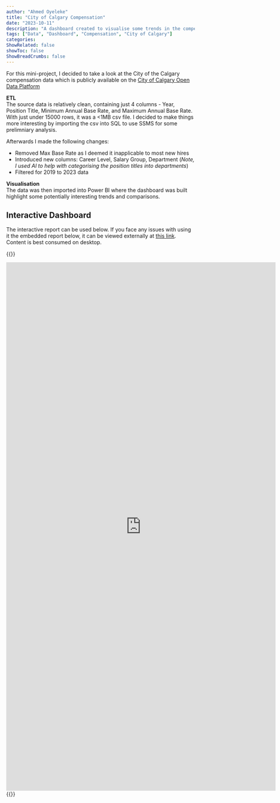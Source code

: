 ```yaml
---
author: "Ahmed Oyeleke"
title: "City of Calgary Compensation"
date: "2023-10-11"
description: "A dashboard created to visualise some trends in the compensation structure for City of Calgary positions from 2019 to 2023"
tags: ["Data", "Dashboard", "Compensation", "City of Calgary"]
categories: 
ShowRelated: false
showToc: false
ShowBreadCrumbs: false
---
```


 
 For this mini-project, I decided to take a look at the City of the Calgary compensation data which is publicly available on the [City of Calgary Open Data Platform](https://data.calgary.ca/Government/Compensation-Disclosure-List/9bze-mzx6)

**ETL**  
The source data is relatively clean, containing just 4 columns - Year, Position Title, Minimum Annual Base Rate, and Maximum Annual Base Rate. With just under 15000 rows, it was a <1MB csv file. I decided to make things more interesting by importing the csv into SQL to use SSMS for some prelimniary analysis.

Afterwards I made the following changes:
- Removed Max Base Rate as I deemed it inapplicable to most new hires
- Introduced new columns: Career Level, Salary Group, Department (_Note, I used AI to help with categorising the position titles into departments_)
- Filtered for 2019 to 2023 data

**Visualisation**  
The data was then imported into Power BI where the dashboard was built highlight some potentially interesting trends and comparisons.

## Interactive Dashboard
The interactive report can be used below. If you face any issues with using it the embedded report below, it can be viewed externally at [this link](https://app.powerbi.com/view?r=eyJrIjoiMWRkNzA0ZGMtYjRiNy00NjRhLTg5MWYtYTFkOTkwMmE2YzhmIiwidCI6IjgzYzYwYWMwLTkwZWQtNDg5My05NmMyLTNmOGJkODM0NDYwMCJ9). Content is best consumed on desktop.

<!-- raw html -->
{{<rawhtml>}}
<iframe title="City Of Calgary Compensation Dashboard" width="720" height="1410" src="https://app.powerbi.com/view?r=eyJrIjoiMWRkNzA0ZGMtYjRiNy00NjRhLTg5MWYtYTFkOTkwMmE2YzhmIiwidCI6IjgzYzYwYWMwLTkwZWQtNDg5My05NmMyLTNmOGJkODM0NDYwMCJ9&pageName=ReportSection" frameborder="0" allowFullScreen="true"></iframe>
{{</rawhtml>}}

